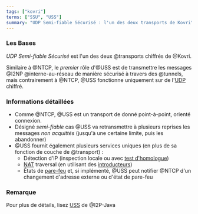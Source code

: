 ```yaml
---
tags: ["kovri"]
terms: ["SSU", "USS"]
summary: "UDP Semi-fiable Sécurisé : l'un des deux transports de Kovri"
---
```


### Les Bases

*UDP Semi-fiable Sécurisé* est l'un des deux @transports chiffrés de @Kovri.

Similaire à @NTCP, le *premier* rôle d'@USS est de transmettre les messages @I2NP @interne-au-réseau de manière sécurisé à travers des @tunnels, mais contrairement à @NTCP, @USS fonctionne uniquement sur de l'[UDP](https://fr.wikipedia.org/wiki/User_Datagram_Protocol) chiffré.

### Informations détaillées

- Comme @NTCP, @USS est un transport de donné point-à-point, orienté connexion.
- Désigné *semi-fiable* cas @USS va retransmettre à plusieurs reprises les messages *non acquittés* (jusqu'à une certaine limite, puis les abandonner)
- @USS fournit également plusieurs services uniques (en plus de sa fonction de couche de @transport) :
  - Détection d'IP (inspection locale ou avec [test d'homologue](https://geti2p.net/fr/docs/transport/ssu#peerTesting))
  - [NAT](https://en.wikipedia.org/wiki/Network_address_translation) traversal (en utilisant des [introducteurs](https://geti2p.net/fr/docs/transport/ssu#introduction))
  - États de [pare-feu](https://fr.wikipedia.org/wiki/Pare-feu_(informatique)) et, si implémenté, @USS peut notifier @NTCP d'un changement d'adresse externe ou d'état de pare-feu

### Remarque

Pour plus de détails, lisez [USS](https://geti2p.net/fr/docs/transport/ssu) de @I2P-Java
